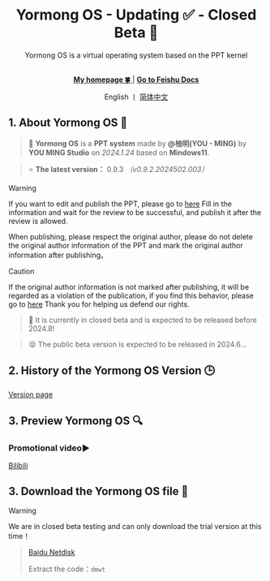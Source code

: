 <div align="center">

<h1>Yormong OS - Updating ✅ - Closed Beta 🔧</h1>
Yormong OS is a virtual operating system based on the PPT kernel<br><br>

[ **My homepage 🍀** ](https://you-ming.mysxl.cn/) | [ **Go to Feishu Docs** ](https://you-ming.feishu.cn/wiki/E99IwzV0HiGlxNkGhxLc2COxnDe#part-TRSDdKqYtox4hqxdjvTc7Eonn9d)

English 丨 [简体中文](https://github.com/YOU-MING-STUDIOS/Yormong-OS-PPT/blob/main/README.md)</b>

</div>

## 1. About Yormong OS 📖
> 🔧  **Yormong OS** is a **PPT system** made by **@柚明(YOU - MING)** by **YOU MING Studio** on *2024.1.24* based on **Mindows11**.

> ⭐ **The latest version：** 0.9.3    _（v0.9.2.2024502.003）_

> [!WARNING]
> If you want to edit and publish the PPT, please go to [here](https://you-ming.feishu.cn/share/base/form/shrcn0cy7MvgHQiajVARK7OmSZf?iframeFrom=docx&ccm_open=iframe) Fill in the information and wait for the review to be successful, and publish it after the review is allowed.
>
> When publishing, please respect the original author, please do not delete the original author information of the PPT and mark the original author information after publishing。

> [!CAUTION]
> If the original author information is not marked after publishing, it will be regarded as a violation of the publication, if you find this behavior, please go to [here](https://you-ming.feishu.cn/share/base/form/shrcngg2h2f2X7RJOiwy28tDjFf)  Thank you for helping us defend our rights.

> 🔧 It is currently in closed beta and is expected to be released before 2024.8!

> 😝 The public beta version is expected to be released in 2024.6...

## 2. History of the Yormong OS Version 🕒
[Version page](https://github.com/YOU-MING-STUDIOS/Yormong-OS-PPT/releases)

## 3. Preview Yormong OS 🔍
### Promotional video▶️
[Bilibili](https://space.bilibili.com/1337092956/channel/collectiondetail?sid=2711175)


## 3. Download the Yormong OS file 📁
> [!WARNING]
> We are in closed beta testing and can only download the trial version at this time！

> [Baidu Netdisk](https://pan.baidu.com/s/1BQnZKC_Mk20Y6TcfoRwYtw)
>
> Extract the code：`dmwt`
